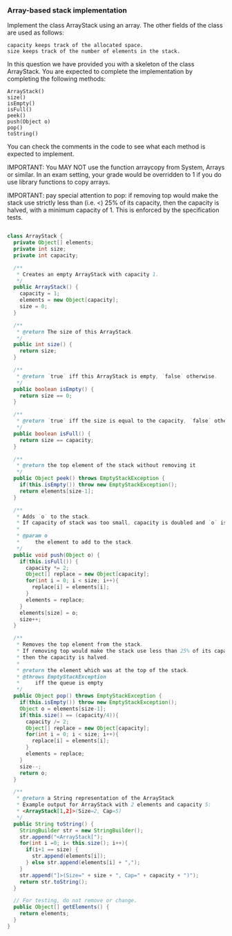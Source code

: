 ### Array-based stack implementation

Implement the class ArrayStack using an array. The other fields of the class are used as follows:

    capacity keeps track of the allocated space.
    size keeps track of the number of elements in the stack.

In this question we have provided you with a skeleton of the class ArrayStack. You are expected to complete the implementation by completing the following methods:

    ArrayStack()
    size()
    isEmpty()
    isFull()
    peek()
    push(Object o)
    pop()
    toString()

You can check the comments in the code to see what each method is expected to implement.

IMPORTANT: You MAY NOT use the function arraycopy from System, Arrays or similar. In an exam setting, your grade would be overridden to 1 if you do use library functions to copy arrays.

IMPORTANT: pay special attention to pop: if removing top would make the stack use strictly less than (i.e. <) 25% of its capacity, then the capacity is halved, with a minimum capacity of 1. This is enforced by the specification tests.

```java

class ArrayStack {
  private Object[] elements;
  private int size;
  private int capacity;

  /**
   * Creates an empty ArrayStack with capacity 1.
   */
  public ArrayStack() {
    capacity = 1;
    elements = new Object[capacity];
    size = 0;
  }

  /**
   * @return The size of this ArrayStack.
   */
  public int size() {
    return size;
  }

  /**
   * @return `true` iff this ArrayStack is empty, `false` otherwise.
   */
  public boolean isEmpty() {
    return size == 0;
  }

  /**
   * @return `true` iff the size is equal to the capacity, `false` otherwise.
   */
  public boolean isFull() {
    return size == capacity;
  }

  /**
   * @return the top element of the stack without removing it
   */
  public Object peek() throws EmptyStackException {
    if(this.isEmpty()) throw new EmptyStackException();
    return elements[size-1];
  }

  /**
   * Adds `o` to the stack.
   * If capacity of stack was too small, capacity is doubled and `o` is added.
   *
   * @param o
   *     the element to add to the stack.
   */
  public void push(Object o) {
    if(this.isFull()) {
      capacity *= 2;
      Object[] replace = new Object[capacity];
      for(int i = 0; i < size; i++){
        replace[i] = elements[i];
      }
      elements = replace;
    }
    elements[size] = o;
    size++;
  }

  /**
   * Removes the top element from the stack.
   * If removing top would make the stack use less than 25% of its capacity,
   * then the capacity is halved.
   *
   * @return the element which was at the top of the stack.
   * @throws EmptyStackException
   *     iff the queue is empty
   */
  public Object pop() throws EmptyStackException {
    if(this.isEmpty()) throw new EmptyStackException();
    Object o = elements[size-1];
    if(this.size() == (capacity/4)){
      capacity /= 2;
      Object[] replace = new Object[capacity];
      for(int i = 0; i < size; i++){
        replace[i] = elements[i];
      }
      elements = replace;
    }
    size--;
    return o;
  }

  /**
   * @return a String representation of the ArrayStack
   * Example output for ArrayStack with 2 elements and capacity 5:
   * <ArrayStack[1,2]>(Size=2, Cap=5)
   */
  public String toString() {
    StringBuilder str = new StringBuilder();
    str.append("<ArrayStack[");
    for(int i =0; i< this.size(); i++){
      if(i+1 == size) {
        str.append(elements[i]);
      } else str.append(elements[i] + ",");
    }
    str.append("]>(Size=" + size + ", Cap=" + capacity + ")");
    return str.toString();
  }

  // For testing, do not remove or change.
  public Object[] getElements() {
    return elements;
  }
}
```
